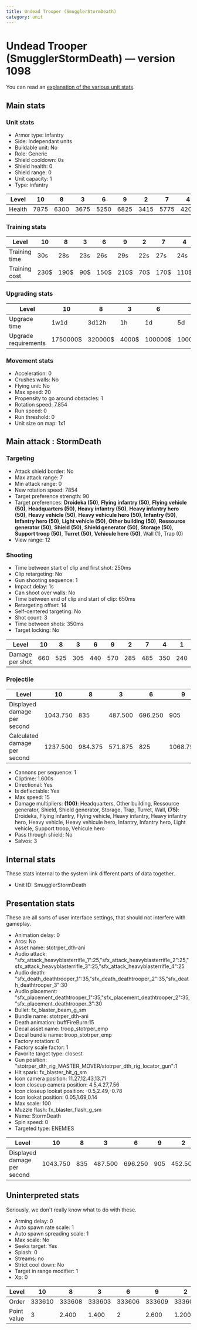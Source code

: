```yaml
---
title: Undead Trooper (SmugglerStormDeath)
category: unit
---
```


# Undead Trooper (SmugglerStormDeath) — version 1098

You can read an [explanation  of the various unit stats](unitexplained.md).

## Main stats

### Unit stats

  * Armor type: infantry
  * Side: Independant units
  * Buildable unit: No
  * Role: Generic
  * Shield cooldown: 0s
  * Shield health: 0
  * Shield range: 0
  * Unit capacity: 1
  * Type: infantry

|Level |10  |8   |3   |6   |9   |2   |7   |4   |1   |5   |
|------|----|----|----|----|----|----|----|----|----|----|
|Health|7875|6300|3675|5250|6825|3415|5775|4200|2845|4725|


### Training stats

|Level        |10  |8   |3  |6   |9   |2  |7   |4   |1  |5   |
|-------------|----|----|---|----|----|---|----|----|---|----|
|Training time|30s |28s |23s|26s |29s |22s|27s |24s |20s|25s |
|Training cost|230$|190$|90$|150$|210$|70$|170$|110$|50$|130$|


### Upgrading stats

|Level               |10      |8      |3    |6      |9       |2    |7      |4     |1   |5     |
|--------------------|--------|-------|-----|-------|--------|-----|-------|------|----|------|
|Upgrade time        |1w1d    |3d12h  |1h   |1d     |5d      |15m  |2d     |3h30m |0s  |8h    |
|Upgrade requirements|1750000$|320000$|4000$|100000$|1000000$|1500$|160000$|12500$|600$|25000$|


### Movement stats

  * Acceleration: 0
  * Crushes walls: No
  * Flying unit: No
  * Max speed: 20
  * Propensity to go around obstacles: 1
  * Rotation speed: 7.854
  * Run speed: 0
  * Run threshold: 0
  * Unit size on map: 1x1

## Main attack : StormDeath

### Targeting

  * Attack shield border: No
  * Max attack range: 7
  * Min attack range: 0
  * New rotation speed: 7854
  * Target preference strength: 90
  * Target preferences: **Droideka (50)**, **Flying infantry (50)**, **Flying vehicle (50)**, **Headquarters (50)**, **Heavy infantry (50)**, **Heavy infantry hero (50)**, **Heavy vehicle (50)**, **Heavy vehicule hero (50)**, **Infantry (50)**, **Infantry hero (50)**, **Light vehicle (50)**, **Other building (50)**, **Ressource generator (50)**, **Shield (50)**, **Shield generator (50)**, **Storage (50)**, **Support troop (50)**, **Turret (50)**, **Vehicule hero (50)**, Wall (1), Trap (0)
  * View range: 12

### Shooting

  * Time between start of clip and first shot: 250ms
  * Clip retargeting: No
  * Gun shooting sequence: 1
  * Impact delay: 1s
  * Can shoot over walls: No
  * Time between end of clip and start of clip: 650ms
  * Retargeting offset: 14
  * Self-centered targeting: No
  * Shot count: 3
  * Time between shots: 350ms
  * Target locking: No

|Level          |10 |8  |3  |6  |9  |2  |7  |4  |1  |5  |
|---------------|---|---|---|---|---|---|---|---|---|---|
|Damage per shot|660|525|305|440|570|285|485|350|240|395|


### Projectile

|Level                       |10      |8      |3      |6      |9       |2      |7      |4      |1      |5      |
|----------------------------|--------|-------|-------|-------|--------|-------|-------|-------|-------|-------|
|Displayed damage per second |1043.750|835    |487.500|696.250|905     |452.500|765    |556.250|377.500|626.250|
|Calculated damage per second|1237.500|984.375|571.875|825    |1068.750|534.375|909.375|656.250|450    |740.625|


  * Cannons per sequence: 1
  * Cliptime: 1.600s
  * Directional: Yes
  * Is deflectable: Yes
  * Max speed: 15
  * Damage multipliers: **(100)**: Headquarters, Other building, Ressource generator, Shield, Shield generator, Storage, Trap, Turret, Wall, **(75)**: Droideka, Flying infantry, Flying vehicle, Heavy infantry, Heavy infantry hero, Heavy vehicle, Heavy vehicule hero, Infantry, Infantry hero, Light vehicle, Support troop, Vehicule hero
  * Pass through shield: No
  * Salvos: 3

## Internal stats

These stats internal to the system link different parts of data together.

  * Unit ID: SmugglerStormDeath

## Presentation stats

These are all sorts of user interface settings, that should not interfere with gameplay.

  * Animation delay: 0
  * Arcs: No
  * Asset name: stotrper_dth-ani
  * Audio attack: "sfx_attack_heavyblasterrifle_1":25,"sfx_attack_heavyblasterrifle_2":25,"sfx_attack_heavyblasterrifle_3":25,"sfx_attack_heavyblasterrifle_4":25
  * Audio death: "sfx_death_deathtrooper_1":35,"sfx_death_deathtrooper_2":35,"sfx_death_deathtrooper_3":30
  * Audio placement: "sfx_placement_deathtrooper_1":35,"sfx_placement_deathtrooper_2":35,"sfx_placement_deathtrooper_3":30
  * Bullet: fx_blaster_beam_g_sm
  * Bundle name: stotrper_dth-ani
  * Death animation: buffFireBurn:15
  * Decal asset name: troop_stotrper_emp
  * Decal bundle name: troop_stotrper_emp
  * Factory rotation: 0
  * Factory scale factor: 1
  * Favorite target type: closest
  * Gun position: "stotrper_dth_rig_MASTER_MOVER/stotrper_dth_rig_locator_gun":1
  * Hit spark: fx_blaster_hit_g_sm
  * Icon camera position: 11.27,12.43,13.71
  * Icon closeup camera position: 4.5,4.27,7.56
  * Icon closeup lookat position: -0.5,2.49,-0.78
  * Icon lookat position: 0.05,1.69,0.14
  * Max scale: 100
  * Muzzle flash: fx_blaster_flash_g_sm
  * Name: StormDeath
  * Spin speed: 0
  * Targeted type: ENEMIES

|Level                      |10      |8  |3      |6      |9  |2      |7  |4      |1      |5      |
|---------------------------|--------|---|-------|-------|---|-------|---|-------|-------|-------|
|Displayed damage per second|1043.750|835|487.500|696.250|905|452.500|765|556.250|377.500|626.250|


## Uninterpreted stats

Seriously, we don't really know what to do with these.

  * Arming delay: 0
  * Auto spawn rate scale: 1
  * Auto spawn spreading scale: 1
  * Max scale: No
  * Seeks target: Yes
  * Splash: 0
  * Streams: no
  * Strict cool down: No
  * Target in range modifier: 1
  * Xp: 0

|Level      |10    |8     |3     |6     |9     |2     |7     |4     |1     |5     |
|-----------|------|------|------|------|------|------|------|------|------|------|
|Order      |333610|333608|333603|333606|333609|333602|333607|333604|333601|333605|
|Point value|3     |2.400 |1.400 |2     |2.600 |1.200 |2.200 |1.600 |1     |1.800 |


